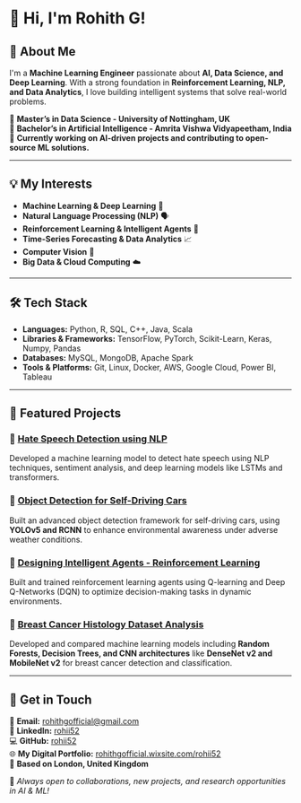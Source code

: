 # 👋 Hi, I'm Rohith G!

## 🚀 About Me
I'm a **Machine Learning Engineer** passionate about **AI, Data Science, and Deep Learning**. With a strong foundation in **Reinforcement Learning, NLP, and Data Analytics**, I love building intelligent systems that solve real-world problems.

🔹 **Master’s in Data Science - University of Nottingham, UK**  
🔹 **Bachelor’s in Artificial Intelligence - Amrita Vishwa Vidyapeetham, India**  
🔹 **Currently working on AI-driven projects and contributing to open-source ML solutions.**

---

## 💡 My Interests
- **Machine Learning & Deep Learning** 🧠
- **Natural Language Processing (NLP)** 🗣️
- **Reinforcement Learning & Intelligent Agents** 🤖
- **Time-Series Forecasting & Data Analytics** 📈
- **Computer Vision** 🤖
- **Big Data & Cloud Computing** ☁️

---

## 🛠️ Tech Stack

- **Languages:** Python, R, SQL, C++, Java, Scala  
- **Libraries & Frameworks:** TensorFlow, PyTorch, Scikit-Learn, Keras, Numpy, Pandas  
- **Databases:** MySQL, MongoDB, Apache Spark  
- **Tools & Platforms:** Git, Linux, Docker, AWS, Google Cloud, Power BI, Tableau  

---

## 📌 Featured Projects

### 🔹 **[Hate Speech Detection using NLP](https://github.com/rohii52/Hate-and-Offensive-Speech-Detection-using-NLP)**
Developed a machine learning model to detect hate speech using NLP techniques, sentiment analysis, and deep learning models like LSTMs and transformers.

### 🔹 **[Object Detection for Self-Driving Cars](https://github.com/rohii52/Object-Detection-for-Self-Driving-Cars-in-Adverse-Weather.)**
Built an advanced object detection framework for self-driving cars, using **YOLOv5 and RCNN** to enhance environmental awareness under adverse weather conditions.

### 🔹 **[Designing Intelligent Agents - Reinforcement Learning](https://github.com/rohii52/Designing-Intelligent-Agents-Reinforcement-Learning-)**
Built and trained reinforcement learning agents using Q-learning and Deep Q-Networks (DQN) to optimize decision-making tasks in dynamic environments.

### 🔹 **[Breast Cancer Histology Dataset Analysis](https://github.com/rohii52/Breast-Cancer-Classification)**
Developed and compared machine learning models including **Random Forests, Decision Trees, and CNN architectures** like **DenseNet v2 and MobileNet v2** for breast cancer detection and classification.

---

## 👯️ Get in Touch
📧 **Email:** rohithgofficial@gmail.com  
🌟 **LinkedIn:** [rohii52](https://www.linkedin.com/in/rohii52)  
💻 **GitHub:** [rohii52](https://github.com/rohii52)  
🌐 **My Digital Portfolio:** [rohithgofficial.wixsite.com/rohii52](https://rohithgofficial.wixsite.com/rohii52)  
🏡 **Based on London, United Kingdom**

🚀 *Always open to collaborations, new projects, and research opportunities in AI & ML!*
